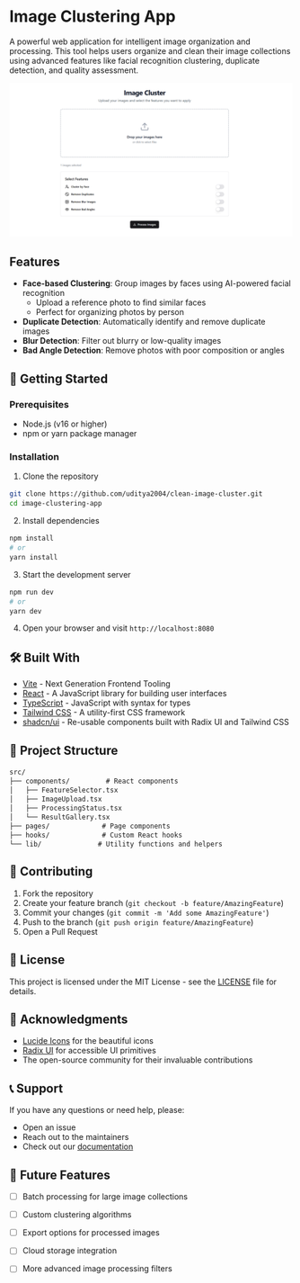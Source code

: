 
# Image Clustering App

A powerful web application for intelligent image organization and processing. This tool helps users organize and clean their image collections using advanced features like facial recognition clustering, duplicate detection, and quality assessment.

![App Preview](public/ProjectScreenshot1.png)

## Features

- **Face-based Clustering**: Group images by faces using AI-powered facial recognition
  - Upload a reference photo to find similar faces
  - Perfect for organizing photos by person
- **Duplicate Detection**: Automatically identify and remove duplicate images
- **Blur Detection**: Filter out blurry or low-quality images
- **Bad Angle Detection**: Remove photos with poor composition or angles

## 🚀 Getting Started

### Prerequisites

- Node.js (v16 or higher)
- npm or yarn package manager

### Installation

1. Clone the repository
```bash
git clone https://github.com/uditya2004/clean-image-cluster.git
cd image-clustering-app
```

2. Install dependencies
```bash
npm install
# or
yarn install
```

3. Start the development server
```bash
npm run dev
# or
yarn dev
```

4. Open your browser and visit `http://localhost:8080`

## 🛠️ Built With

- [Vite](https://vitejs.dev/) - Next Generation Frontend Tooling
- [React](https://reactjs.org/) - A JavaScript library for building user interfaces
- [TypeScript](https://www.typescriptlang.org/) - JavaScript with syntax for types
- [Tailwind CSS](https://tailwindcss.com/) - A utility-first CSS framework
- [shadcn/ui](https://ui.shadcn.com/) - Re-usable components built with Radix UI and Tailwind CSS

## 📁 Project Structure

```
src/
├── components/         # React components
│   ├── FeatureSelector.tsx
│   ├── ImageUpload.tsx
│   ├── ProcessingStatus.tsx
│   └── ResultGallery.tsx
├── pages/             # Page components
├── hooks/             # Custom React hooks
└── lib/              # Utility functions and helpers
```

## 🤝 Contributing

1. Fork the repository
2. Create your feature branch (`git checkout -b feature/AmazingFeature`)
3. Commit your changes (`git commit -m 'Add some AmazingFeature'`)
4. Push to the branch (`git push origin feature/AmazingFeature`)
5. Open a Pull Request

## 📝 License

This project is licensed under the MIT License - see the [LICENSE](LICENSE) file for details.

## 🙏 Acknowledgments

- [Lucide Icons](https://lucide.dev/) for the beautiful icons
- [Radix UI](https://www.radix-ui.com/) for accessible UI primitives
- The open-source community for their invaluable contributions

## 📞 Support

If you have any questions or need help, please:
- Open an issue
- Reach out to the maintainers
- Check out our [documentation](https://docs.yourdomain.com)

## 🔮 Future Features

- [ ] Batch processing for large image collections
- [ ] Custom clustering algorithms
- [ ] Export options for processed images
- [ ] Cloud storage integration
- [ ] More advanced image processing filters

